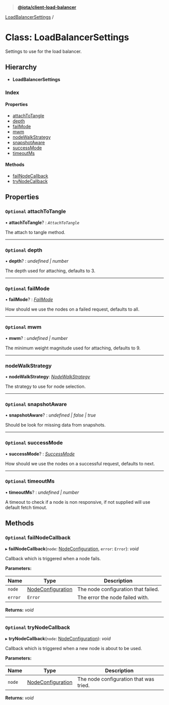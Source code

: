 > **[@iota/client-load-balancer](../README.md)**

[LoadBalancerSettings](loadbalancersettings.md) /

# Class: LoadBalancerSettings

Settings to use for the load balancer.

## Hierarchy

* **LoadBalancerSettings**

### Index

#### Properties

* [attachToTangle](loadbalancersettings.md#optional-attachtotangle)
* [depth](loadbalancersettings.md#optional-depth)
* [failMode](loadbalancersettings.md#optional-failmode)
* [mwm](loadbalancersettings.md#optional-mwm)
* [nodeWalkStrategy](loadbalancersettings.md#nodewalkstrategy)
* [snapshotAware](loadbalancersettings.md#optional-snapshotaware)
* [successMode](loadbalancersettings.md#optional-successmode)
* [timeoutMs](loadbalancersettings.md#optional-timeoutms)

#### Methods

* [failNodeCallback](loadbalancersettings.md#optional-failnodecallback)
* [tryNodeCallback](loadbalancersettings.md#optional-trynodecallback)

## Properties

### `Optional` attachToTangle

• **attachToTangle**? : *`AttachToTangle`*

The attach to tangle method.

___

### `Optional` depth

• **depth**? : *undefined | number*

The depth used for attaching, defaults to 3.

___

### `Optional` failMode

• **failMode**? : *[FailMode](../enums/failmode.md)*

How should we use the nodes on a failed request, defaults to all.

___

### `Optional` mwm

• **mwm**? : *undefined | number*

The minimum weight magnitude used for attaching, defaults to 9.

___

###  nodeWalkStrategy

• **nodeWalkStrategy**: *[NodeWalkStrategy](../interfaces/nodewalkstrategy.md)*

The strategy to use for node selection.

___

### `Optional` snapshotAware

• **snapshotAware**? : *undefined | false | true*

Should be look for missing data from snapshots.

___

### `Optional` successMode

• **successMode**? : *[SuccessMode](../enums/successmode.md)*

How should we use the nodes on a successful request, defaults to next.

___

### `Optional` timeoutMs

• **timeoutMs**? : *undefined | number*

A timeout to check if a node is non responsive, if not supplied will use default fetch timout.

## Methods

### `Optional` failNodeCallback

▸ **failNodeCallback**(`node`: [NodeConfiguration](nodeconfiguration.md), `error`: `Error`): *void*

Callback which is triggered when a node fails.

**Parameters:**

Name | Type | Description |
------ | ------ | ------ |
`node` | [NodeConfiguration](nodeconfiguration.md) | The node configuration that failed. |
`error` | `Error` | The error the node failed with.  |

**Returns:** *void*

___

### `Optional` tryNodeCallback

▸ **tryNodeCallback**(`node`: [NodeConfiguration](nodeconfiguration.md)): *void*

Callback which is triggered when a new node is about to be used.

**Parameters:**

Name | Type | Description |
------ | ------ | ------ |
`node` | [NodeConfiguration](nodeconfiguration.md) | The node configuration that was tried.  |

**Returns:** *void*